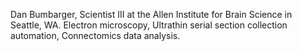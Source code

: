 Dan Bumbarger, Scientist III at the Allen Institute for Brain Science in Seattle, WA. 
Electron microscopy, Ultrathin serial section collection automation, Connectomics data analysis. 
